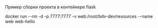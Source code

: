 
Пример сборки проекта в контейнере flask


 docker run --rm -d -p  7777:7777 -v  web:/root/bdv-dev/resources  --name web web-hello
